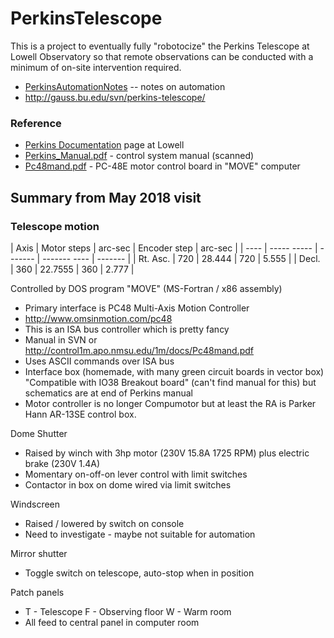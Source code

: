 # PerkinsTelescope
This is a project to eventually fully "robotocize" the Perkins Telescope at Lowell Observatory
so that remote observations can be conducted with a minimum of on-site intervention required.

 * [PerkinsAutomationNotes](PerkinsAutomationNotes.md) -- notes on automation
 * http://gauss.bu.edu/svn/perkins-telescope/

### Reference

 * [Perkins Documentation](https://jumar.lowell.edu/confluence/display/Perkins/Perkins+Telescope+Facility) page at Lowell
 * [Perkins_Manual.pdf](http://gauss.bu.edu/svn/perkins-telescope/OriginalDocs/Perkins_Manual.pdf) - control system manual (scanned)
 * [Pc48mand.pdf](http://gauss.bu.edu/svn/perkins-telescope/OriginalDocs/Pc48mand.pdf) - PC-48E motor control board in "MOVE" computer


## Summary from May 2018 visit

### Telescope motion


|  Axis  |      Motor steps | arc-sec |  Encoder step | arc-sec |
|  ----  |      ----- ----- | ------- |  ------- ---- | ------- |
|  Rt. Asc. |   720    |       28.444  |  720   |         5.555 |
|  Decl.    |   360    |       22.7555 |  360   |         2.777 |

Controlled by DOS program "MOVE" (MS-Fortran / x86 assembly)

 *  Primary interface is PC48 Multi-Axis Motion Controller
 *    http://www.omsinmotion.com/pc48
 *  This is an ISA bus controller which is pretty fancy
 *  Manual in SVN or http://control1m.apo.nmsu.edu/1m/docs/Pc48mand.pdf
 *  Uses ASCII commands over ISA bus
 *  Interface box (homemade, with many green circuit boards in vector box) "Compatible with IO38 Breakout board" (can't find manual for this) but schematics are at end of Perkins manual
 *  Motor controller is no longer Compumotor but at least the RA is Parker Hann AR-13SE control box.

Dome Shutter

 *  Raised by winch with 3hp motor (230V 15.8A 1725 RPM)
  plus electric brake (230V 1.4A)
 *  Momentary on-off-on lever control with limit switches
 * Contactor in box on dome wired via limit switches

Windscreen

 * Raised / lowered by switch on console
 * Need to investigate - maybe not suitable for automation

Mirror shutter

 *  Toggle switch on telescope, auto-stop when in position

Patch panels

 *  T - Telescope  F - Observing floor   W - Warm room
 *  All feed to central panel in computer room

